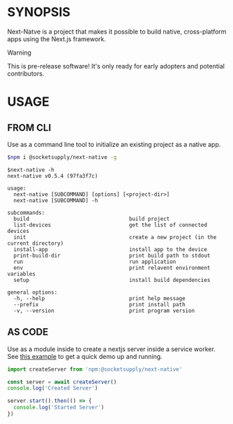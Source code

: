 # SYNOPSIS

Next-Natve is a project that makes it possible to build native, cross-platform apps using the
Next.js framework.

> [!WARNING]
> This is pre-release software! It's only ready for early adopters and potential contributors.

# USAGE

## FROM CLI

Use as a command line tool to initialize an existing project as a native app.

```bash
$npm i @socketsupply/next-native -g
```

```
$next-native -h
next-native v0.5.4 (97fa3f7c)

usage:
  next-native [SUBCOMMAND] [options] [<project-dir>]
  next-native [SUBCOMMAND] -h

subcommands:
  build                                build project
  list-devices                         get the list of connected devices
  init                                 create a new project (in the current directory)
  install-app                          install app to the device
  print-build-dir                      print build path to stdout
  run                                  run application
  env                                  print relavent environment variables
  setup                                install build dependencies

general options:
  -h, --help                           print help message
  --prefix                             print install path
  -v, --version                        print program version
```

## AS CODE

Use as a module inside to create a nextjs server inside a service worker. See [this example][0]
to get a quick demo up and running.

```js
import createServer from 'npm:@socketsupply/next-native'

const server = await createServer()
console.log('Created Server')

server.start().then(() => {
  console.log('Started Server')
})
```

[0]:test
